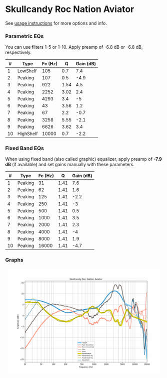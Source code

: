 # Skullcandy Roc Nation Aviator
See [usage instructions](https://github.com/jaakkopasanen/AutoEq#usage) for more options and info.

### Parametric EQs
You can use filters 1-5 or 1-10. Apply preamp of -6.8 dB or -6.8 dB, respectively.

|   # | Type      |   Fc (Hz) |    Q |   Gain (dB) |
|-----|-----------|-----------|------|-------------|
|   1 | LowShelf  |       105 | 0.7  |         7.4 |
|   2 | Peaking   |       107 | 0.5  |        -4.9 |
|   3 | Peaking   |       922 | 1.54 |         4.5 |
|   4 | Peaking   |      2252 | 3.02 |         2.4 |
|   5 | Peaking   |      4293 | 3.4  |        -5   |
|   6 | Peaking   |        43 | 3.56 |         1.2 |
|   7 | Peaking   |        67 | 2.2  |        -0.7 |
|   8 | Peaking   |      3258 | 5.55 |        -2.1 |
|   9 | Peaking   |      6626 | 3.62 |         3.4 |
|  10 | HighShelf |     10000 | 0.7  |        -2.2 |

### Fixed Band EQs
When using fixed band (also called graphic) equalizer, apply preamp of **-7.9 dB** (if available) and set gains manually with these parameters.

|   # | Type    |   Fc (Hz) |    Q |   Gain (dB) |
|-----|---------|-----------|------|-------------|
|   1 | Peaking |        31 | 1.41 |         7.6 |
|   2 | Peaking |        62 | 1.41 |         1.6 |
|   3 | Peaking |       125 | 1.41 |        -2.2 |
|   4 | Peaking |       250 | 1.41 |        -3   |
|   5 | Peaking |       500 | 1.41 |         0.5 |
|   6 | Peaking |      1000 | 1.41 |         3.5 |
|   7 | Peaking |      2000 | 1.41 |         2.3 |
|   8 | Peaking |      4000 | 1.41 |        -4   |
|   9 | Peaking |      8000 | 1.41 |         1.9 |
|  10 | Peaking |     16000 | 1.41 |        -4.7 |

### Graphs
![](./Skullcandy%20Roc%20Nation%20Aviator.png)
